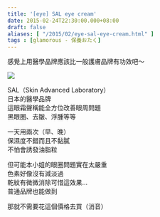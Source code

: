 ```yaml
---
title: '[eye] SAL eye cream'
date: 2015-02-24T22:30:00.000+08:00
draft: false
aliases: [ "/2015/02/eye-sal-eye-cream.html" ]
tags : [glamorous - 保養おたく]
---
```


感覺上用醫學品牌應該比一般護膚品牌有功效吧～  

![](/images/saleyecream.jpg)

SAL（Skin Advanced Laboratory）  
日本的醫學品牌  
這眼霜聲稱能全方位改善眼周問題  
黑眼圈、去皺、浮腫等等  
  
一天用兩次（早、晚）  
保濕度不錯而且不黏膩  
不怕會誘發油脂粒  
  
但可能本小姐的眼圈問題實在太嚴重  
色素好像沒有減淡過  
乾紋有微微消除可惜這效果...  
普通品牌也能做到  
  
那就不需要花這個價格去買（消音）
